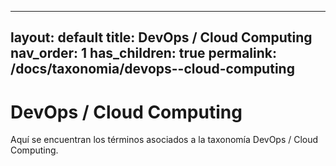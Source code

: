 
---
layout: default
title: DevOps / Cloud Computing
nav_order: 1
has_children: true
permalink: /docs/taxonomia/devops--cloud-computing
---

# DevOps / Cloud Computing

Aquí se encuentran los términos asociados a la taxonomía DevOps / Cloud Computing.
